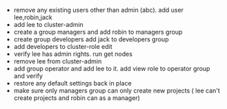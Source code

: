- remove any existing users other than admin (abc). add user lee,robin,jack
- add lee to cluster-admin
- create a group managers and add robin to managers group
- create group developers add jack to developers group
- add developers to cluster-role edit
- verify lee has admin rights. run get nodes
- remove lee from cluster-admin 
- add group operator and add lee to it. add view role to operator group and verify
- restore any default settings back in place
- make sure only managers group can only create new projects ( lee can't create projects and robin can as a manager)

